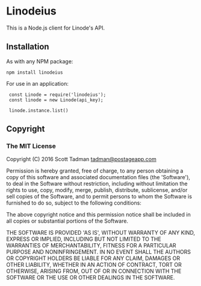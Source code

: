 # Linodeius

This is a Node.js client for Linode's API.

## Installation

As with any NPM package:

    npm install linodeius

For use in an application:

     const Linode = require('linodeius');
     const linode = new Linode(api_key);

     linode.instance.list()

## Copyright

### The MIT License

Copyright (C) 2016 Scott Tadman <tadman@postageapp.com>

Permission is hereby granted, free of charge, to any person obtaining a copy of this software and associated documentation files (the 'Software'), to deal in the Software without restriction, including without limitation the rights to use, copy, modify, merge, publish, distribute, sublicense, and/or sell copies of the Software, and to permit persons to whom the Software is furnished to do so, subject to the following conditions:

The above copyright notice and this permission notice shall be included in all copies or substantial portions of the Software.

THE SOFTWARE IS PROVIDED 'AS IS', WITHOUT WARRANTY OF ANY KIND, EXPRESS OR IMPLIED, INCLUDING BUT NOT LIMITED TO THE WARRANTIES OF MERCHANTABILITY, FITNESS FOR A PARTICULAR PURPOSE AND NONINFRINGEMENT. IN NO EVENT SHALL THE AUTHORS OR COPYRIGHT HOLDERS BE LIABLE FOR ANY CLAIM, DAMAGES OR OTHER LIABILITY, WHETHER IN AN ACTION OF CONTRACT, TORT OR OTHERWISE, ARISING FROM, OUT OF OR IN CONNECTION WITH THE SOFTWARE OR THE USE OR OTHER DEALINGS IN THE SOFTWARE.
